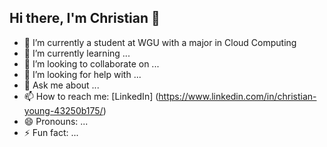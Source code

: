 ## Hi there, I'm Christian 👋

- 🔭 I’m currently a student at WGU with a major in Cloud Computing 
- 🌱 I’m currently learning ...
- 👯 I’m looking to collaborate on ...
- 🤔 I’m looking for help with ...
- 💬 Ask me about ...
- 📫 How to reach me: [LinkedIn] (https://www.linkedin.com/in/christian-young-43250b175/)
- 😄 Pronouns: ...
- ⚡ Fun fact: ...

